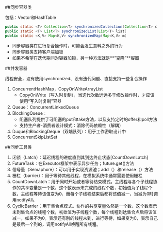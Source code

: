
##同步容器类

  包括：Vector和HashTable

```java
public static <T> Collection<T> synchronizedCollection(Collection<T> c)
public static <T> List<T> synchronizedList(List<T> list)
public static <K,V> Map<K,V> synchronizedMap(Map<K,V> m)
```

* 同步容器类在进行复合操作时，可能会发生意料之外的行为
* 同步容器类支持客户端加锁
* 如果不希望在迭代期间对容器加锁，另一种方法就是**“克隆”**容器

##并发容器

线程安全，没有使用synchronized、没有迭代问题、直接支持一些复合操作

1. ConcurrentHashMap，CopyOnWriteArrayList
    * CopyOnWrite（写入时复制），当迭代次数远远多于修改操作时，才应该使用“写入时复制”容器
2. Queue：ConcurrentLinkedQueue
3. BlockingQueue：
    * 阻塞队列提供了可阻塞的put和take方法，以及支持定时的offer和poll方法
    * 支持生产者-消费者设计模式：消除代码依赖性（解耦）
4. Duque和BlockingDeque（双端队列）：用于工作密取设计中
5. ConcurrentSkipListSet

##同步工具类
1. 闭锁（Latch）：延迟线程的进度直到其到达终止状态[CountDownLatch]
2. FutureTask：在Executor框架中表示异步任务；future.get()方法
3. 信号量（Semaphore）：可以用于实现资源池；add（）和release（）方法
4. 栅栏（barrier）：用于等待其他线程，在模拟系统中通常需要使用栅栏
5. CountDownLatch：用于同时开始或者等待结束模式。主线程与各个子线程协作的共享变量是一个数，这个数表示未完成的线程个数，初始值为子线程个数，主线程等待该值变为0，而每个子线程结束后都将该值减一，当减为0时调用notifyAll。
6. CyclicBarrier：用于集合点模式。协作的共享变量依然是一个数，这个数表示未到集合点的线程个数，初始值为子线程个数，每个线程到达集合点后将该值减一，如果不为0，表示还有别的线程未到，进行等待，如果变为0，表示自己是最后一个到的，调用notifyAll唤醒所有线程。
